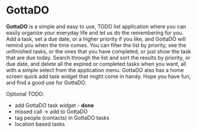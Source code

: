 GottaDO
=======

**GottaDO** is a simple and easy to use, TODO list application where you can easily 
organize your everyday life and let us do the remembering for you. Add a task, set a 
due date, or a higher priority if you like, and GottaDO will remind you when the 
time comes. You can filter the list by priority, see the unfinished tasks, or the ones 
that you have completed, or just show the task that are due today. Search through the 
list and sort the results by priority, or due date, and delete all the expired or 
completed tasks when you want, all with a simple select from the application menu.
GottaDO also has a home screen quick add task widget that might come in handy.
Hope you have fun, and find a good use for GottaDO.

Optional TODO:
- add GottaDO task widget - **done**
- missed call -> add to GottaDO
- tag people (contacts) in GottaDO tasks
- location based tasks
